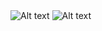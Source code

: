 <img src="../master/ScreenShot/2.png" alt="Alt text" title="Optional title">
<img src="../master/ScreenShot/3.png" alt="Alt text" title="Optional title">

